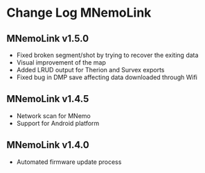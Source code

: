 # Change Log MNemoLink

## MNemoLink v1.5.0 ##
- Fixed broken segment/shot by trying to recover the exiting data
- Visual improvement of the map
- Added LRUD output for Therion and Survex exports
- Fixed bug in DMP save affecting data downloaded through Wifi

## MNemoLink v1.4.5 ##
- Network scan for MNemo
- Support for Android platform

## MNemoLink v1.4.0 ##
- Automated firmware update process



